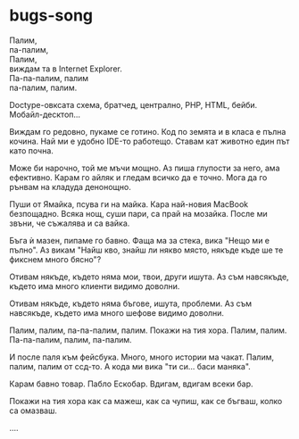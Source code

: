 bugs-song
=========

Палим,<br />
па-палим,<br />
Палим,<br />
виждам та в Internet Explorer.<br />
Па-па-палим, палим<br />
па-палим, палим.<br />


Doctype-овксата схема, братчед, централно,
PHP, HTML, бейби.
Мобайл-десктоп...

Виждам го редовно, пукаме се готино.
Код по земята и в класа е пълна кочина.
Най ми е удобно IDE-то работещо.
Ставам кат животно един път като почна.

Може би нарочно, той ме мъчи мощно.
Аз пиша глупости за него, ама ефективно.
Карам го айляк и гледам всичко да е точно.
Мога да го рънвам на кладуда денонощно.

Пуши от Ямайка, псува ги на майка.
Кара най-новия MacBook безпощадно.
Всяка нощ, суши пари, са прай на мозайка.
После ми звъни, че съжалява и са вайка.

Бъга ѝ мазен, пипаме го бавно.
Фаща ма за стека, вика "Нещо ми е пълно".
Аз викам "Найш кво, 
знайш ли някво място, 
някъде къде ше те фикснем много бясно"?

Отивам някъде, където няма
мои, твои, други ишута.
Аз съм навсякъде, 
където има много клиенти видимо доволни.

Отивам някъде, където няма
бъгове, ишута, проблеми.
Аз съм навсякъде, 
където има много шефове видимо доволни.

Палим, палим,
па-па-палим, палим.
Покажи на тия хора.
Палим, палим.
Па-па-палим, палим, па-палим.

И после паля към фейсбука.
Много, много истории ма чакат.
Палим, палим, палим от ссд-то.
А кода ми вика "ти си... баси маняка".


Карам бавно товар.
Пабло Ескобар.
Вдигам, вдигам всеки бар.

Покажи на тия хора как са мажеш,
как са чупиш, как се бъгваш,
колко са омазваш.

….
